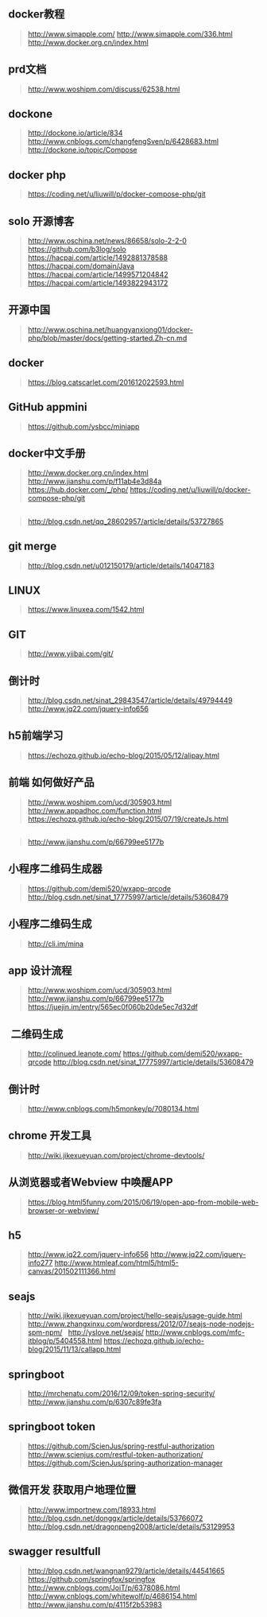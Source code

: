 ## docker教程
> http://www.simapple.com/
> http://www.simapple.com/336.html
> http://www.docker.org.cn/index.html
## prd文档
> http://www.woshipm.com/discuss/62538.html
## dockone
> http://dockone.io/article/834
> http://www.cnblogs.com/changfengSven/p/6428683.html
> http://dockone.io/topic/Compose
## docker php
> https://coding.net/u/liuwill/p/docker-compose-php/git
## solo 开源博客
> http://www.oschina.net/news/86658/solo-2-2-0
> https://github.com/b3log/solo
> https://hacpai.com/article/1492881378588
> https://hacpai.com/domain/Java
> https://hacpai.com/article/1499571204842
> https://hacpai.com/article/1493822943172
## 开源中国
> http://www.oschina.net/huangyanxiong01/docker-php/blob/master/docs/getting-started.Zh-cn.md
## docker
> https://blog.catscarlet.com/201612022593.html
## GitHub appmini
> https://github.com/ysbcc/miniapp
## docker中文手册
> http://www.docker.org.cn/index.html
> http://www.jianshu.com/p/f11ab4e3d84a
> https://hub.docker.com/_/php/
> https://coding.net/u/liuwill/p/docker-compose-php/git
## 
> http://blog.csdn.net/qq_28602957/article/details/53727865
## git merge
> http://blog.csdn.net/u012150179/article/details/14047183
## LINUX
> https://www.linuxea.com/1542.html
## GIT
> http://www.yiibai.com/git/
## 倒计时
> http://blog.csdn.net/sinat_29843547/article/details/49794449
> http://www.jq22.com/jquery-info656
## h5前端学习
> https://echozq.github.io/echo-blog/2015/05/12/alipay.html
## 前端 如何做好产品
> http://www.woshipm.com/ucd/305903.html
> http://www.appadhoc.com/function.html
> https://echozq.github.io/echo-blog/2015/07/19/createJs.html
## 
> http://www.jianshu.com/p/66799ee5177b
## 小程序二维码生成器
> https://github.com/demi520/wxapp-qrcode
> http://blog.csdn.net/sinat_17775997/article/details/53608479
## 小程序二维码生成
> http://cli.im/mina
## app 设计流程
> http://www.woshipm.com/ucd/305903.html
> http://www.jianshu.com/p/66799ee5177b
> https://juejin.im/entry/565ec0f060b20de5ec7d32df
##  二维码生成
> http://colinued.leanote.com/
> https://github.com/demi520/wxapp-qrcode
> http://blog.csdn.net/sinat_17775997/article/details/53608479
## 倒计时
> http://www.cnblogs.com/h5monkey/p/7080134.html
## chrome 开发工具
> http://wiki.jikexueyuan.com/project/chrome-devtools/
## 从浏览器或者Webview 中唤醒APP
> https://blog.html5funny.com/2015/06/19/open-app-from-mobile-web-browser-or-webview/
## h5
> http://www.jq22.com/jquery-info656
> http://www.jq22.com/jquery-info277
> http://www.htmleaf.com/html5/html5-canvas/201502111366.html
## seajs
> http://wiki.jikexueyuan.com/project/hello-seajs/usage-guide.html
> http://www.zhangxinxu.com/wordpress/2012/07/seajs-node-nodejs-spm-npm/  
> http://yslove.net/seajs/
> http://www.cnblogs.com/mfc-itblog/p/5404558.html
> https://echozq.github.io/echo-blog/2015/11/13/callapp.html
## springboot
> http://mrchenatu.com/2016/12/09/token-spring-security/
> http://www.jianshu.com/p/6307c89fe3fa
## springboot token
> https://github.com/ScienJus/spring-restful-authorization
> http://www.scienjus.com/restful-token-authorization/
> https://github.com/ScienJus/spring-authorization-manager
## 微信开发 获取用户地理位置
> http://www.importnew.com/18933.html
> http://blog.csdn.net/donggx/article/details/53766072
> http://blog.csdn.net/dragonpeng2008/article/details/53129953
## swagger resultfull
> http://blog.csdn.net/wangnan9279/article/details/44541665
> https://github.com/springfox/springfox
> http://www.cnblogs.com/JoiT/p/6378086.html
> http://www.cnblogs.com/whitewolf/p/4686154.html
> http://www.jianshu.com/p/4115f2b53983
